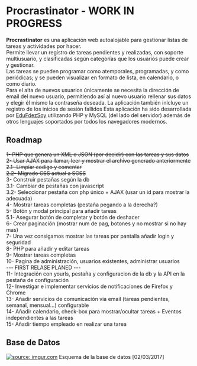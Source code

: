 # Procrastinator - WORK IN PROGRESS
<b>Procrastinator</b> es una aplicación web autoalojable para gestionar listas de tareas y actividades por hacer.  
Permite llevar un registro de tareas pendientes y realizadas, con soporte multiusuario, y clasificadas según categorías que los usuarios puede crear y gestionar.  
Las tareas se pueden programar como atemporales, programadas, y como periódicas; y se pueden visualizar en formato de lista, en calendario, o como diario.  
Para el alta de nuevos usuarios únicamente se necesita la dirección de email del nuevo usuario, permitiendo así al nuevo usuario rellenar sus datos y elegir él mismo la contraseña deseada. La aplicación también inlcluye un registro de los inicios de sesión fallidos
Esta aplicación ha sido desarrollada por <a href="https://twitter.com/EduFdezSoy">EduFdezSoy</a> utilizando PHP y MySQL (del lado del servidor) además de otros lenguajes soportados por todos los navegadores modernos.  

## Roadmap
<s>1- PHP que genera un XML o JSON (por decidir) con las tareas y sus datos</s>  
<s>2- Usar AJAX para llamar, leer y mostrar el archivo generado anteriormente</s>  
<s>2.1- Limpiar codigo y comentar</s>  
<s>2.2- Migrado CSS actual a SCSS</s>  
3- Construir pestañas según la db  
3.1- Cambiar de pestañas con javascript  
3.2- Seleccionar pestaña con php único + AJAX (usar un id para mostrar la adecuada)  
4- Mostrar tareas completas (pestaña pegando a la derecha?)  
5- Botón y modal principal para añadir tareas  
5.1- Asegurar botón de completar y botón de deshacer  
6- Crear paginación (mostrar num de pag, botones y no mostrar si no hay mas)  
7- Una vez consigamos mostrar las tareas por pantalla añadir login y seguridad  
8- PHP para añadir y editar tareas  
9- Mostrar tareas completas  
10- Pagina de administración, usuarios existentes, administrar usuarios  
   --- FIRST RELASE PLANED ---  
11- Integración con yourls, pestaña y configuracion de la db y la API en la pestaña de configuración  
12- Investigar e implementar servicios de notificaciones de Firefox y Chrome  
13- Añadir servicios de comunicación via email (tareas pendientes, semanal, mensual...) configurable  
14- Añadir calendario, check-box para mostrar/ocultar tareas + Eventos independientes a las tareas  
15- Añadir tiempo empleado en realizar una tarea  

## Base de Datos
<a href="http://imgur.com/vw60H6q"><img src="http://i.imgur.com/vw60H6q.png" title="source: imgur.com" /></a>
Esquema de la base de datos [02/03/2017]
